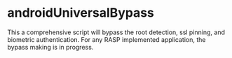 # androidUniversalBypass

This a comprehensive script will bypass the root detection, ssl pinning, and biometric authentication.
For any RASP implemented application, the bypass making is in progress.
